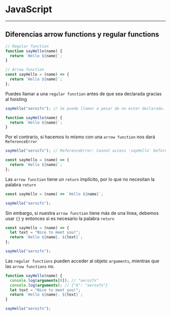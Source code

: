 # JavaScript

---

## Diferencias arrow functions y regular functions

```javascript
// Regular function
function sayHello(name) {
  return `Hello ${name}`;
}
```

```javascript
// Arrow function
const sayHello = (name) => {
  return `Hello ${name}`;
};
```

Puedes llamar a una `regular function` antes de que sea declarada gracias al hoisting

```javascript
sayHello("aerozfx"); // Se puede llamar a pesar de no estar declarada.

function sayHello(name) {
  return `Hello ${name}`;
}
```

Por el contrario, si hacemos lo mismo con una `arrow function` nos dará `ReferenceError`

```javascript
sayHello("aerozfx"); // ReferenceError: Cannot access 'sayHello' before initialization

const sayHello = (name) => {
  return `Hello ${name}`;
};
```

Las `arrow function` tiene un `return` implícito, por lo que no necesitan la palabra `return`

```javascript
const sayHello = (name) => `Hello ${name}`;

sayHello("aerozfx");
```

Sin embargo, si nuestra `arrow function` tiene más de una línea, debemos usar `{}` y entonces si es necesario la palabra `return`

```javascript
const sayHello = (name) => {
  let text = "Nice to meet you!";
  return `Hello ${name}. ${text}`;
};

sayHello("aerozfx");
```

Las `regular functions` pueden acceder al objeto `arguments`, mientras que las `arrow functions` no.

```javascript
function sayHello(name) {
  console.log(arguments[0]); // "aerozfx"
  console.log(arguments); // {"0": "aerozfx"}
  let text = "Nice to meet you!";
  return `Hello ${name}. ${text}`;
}

sayHello("aerozfx");
```
